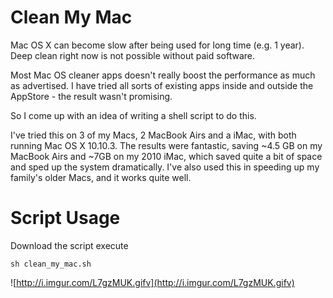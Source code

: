 Clean My Mac
============
    
Mac OS X can become slow after being used for long time (e.g. 1 year). Deep clean right now is not possible without
paid software.
    
Most Mac OS cleaner apps doesn't really boost the performance as much as advertised. I have tried all sorts of existing apps inside and outside the AppStore - the result wasn't promising.
    
So I come up with an idea of writing a shell script to do this.

I've tried this on 3 of my Macs, 2 MacBook Airs and a iMac, with both running Mac OS X 10.10.3.
The results were fantastic, saving ~4.5 GB on my MacBook Airs and ~7GB on my 2010 iMac, which saved quite a bit of space and sped up the system dramatically. I've also used this in speeding up my family's older Macs, and it works quite well.

Script Usage
=============
    
Download the script execute
```shell
sh clean_my_mac.sh
```
![http://i.imgur.com/L7gzMUK.gifv](http://i.imgur.com/L7gzMUK.gifv)
